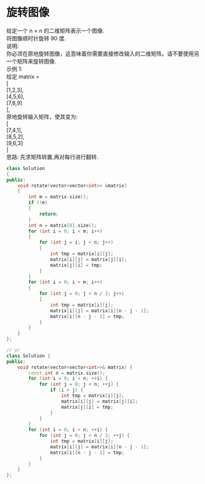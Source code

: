 # 旋转图像
给定一个 n × n 的二维矩阵表示一个图像. <br>
将图像顺时针旋转 90 度. <br>
说明: <br>
你必须在原地旋转图像，这意味着你需要直接修改输入的二维矩阵。请不要使用另一个矩阵来旋转图像. <br>
示例 1: <br>
给定 matrix = <br> 
[ <br>
  [1,2,3], <br>
  [4,5,6], <br>
  [7,8,9] <br>
], <br>
原地旋转输入矩阵，使其变为: <br>
[ <br>
  [7,4,1], <br>
  [8,5,2], <br>
  [9,6,3] <br>
]  <br>
思路: 先求矩阵转置,再对每行进行翻转.<br>
```cpp
class Solution
{
public:
    void rotate(vector<vector<int>> &matrix)
    {
        int m = matrix.size();
        if (!m)
        {
            return;
        }
        int n = matrix[0].size();
        for (int i = 0; i < m; i++)
        {
            for (int j = i; j < n; j++)
            {
                int tmp = matrix[i][j];
                matrix[i][j] = matrix[j][i];
                matrix[j][i] = tmp;
            }
        }
        for (int i = 0; i < m; i++)
        {
            for (int j = 0; j < n / 2; j++)
            {
                int tmp = matrix[i][j];
                matrix[i][j] = matrix[i][n - j - 1];
                matrix[i][n - j - 1] = tmp;
            }
        }
    }
};

// or
class Solution {
public:
    void rotate(vector<vector<int>>& matrix) {
        const int n = matrix.size();
        for (int i = 0; i < n; ++i) {
            for (int j = 0; j < n; ++j) {
                if (i > j) {
                    int tmp = matrix[i][j];
                    matrix[i][j] = matrix[j][i];
                    matrix[j][i] = tmp;
                }
            }
        }
        for (int i = 0; i < n; ++i) {
            for (int j = 0; j < n / 2; ++j) {
                int tmp = matrix[i][j];
                matrix[i][j] = matrix[i][n - j - 1];
                matrix[i][n - j - 1] = tmp;
            }
        }
    }
};
```
